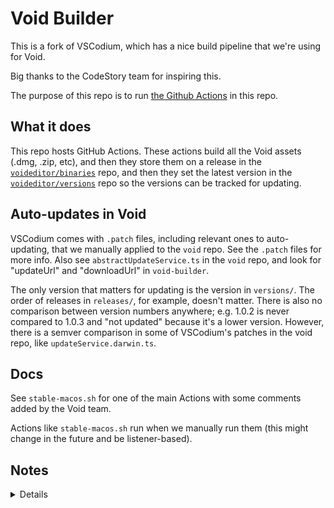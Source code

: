# Void Builder

This is a fork of VSCodium, which has a nice build pipeline that we're using for Void.

Big thanks to the CodeStory team for inspiring this.

The purpose of this repo is to run [the Github Actions](https://github.com/voideditor/void-builder/actions) in this repo.

## What it does

This repo hosts GitHub Actions. These actions build all the Void assets (.dmg, .zip, etc), and then they store them on a release in the [`voideditor/binaries`](https://github.com/voideditor/binaries/releases) repo, and then they set the latest version in the [`voideditor/versions`](https://github.com/voideditor/versions) repo so the versions can be tracked for updating.

## Auto-updates in Void

VSCodium comes with `.patch` files, including relevant ones to auto-updating, that we manually applied to the `void` repo. See the `.patch` files for more info.
Also see `abstractUpdateService.ts` in the `void` repo, and look for "updateUrl" and "downloadUrl" in `void-builder`.

The only version that matters for updating is the version in `versions/`. The order of releases in `releases/`, for example, doesn't matter. There is also no comparison between version numbers anywhere; e.g. 1.0.2 is never compared to 1.0.3 and "not updated" because it's a lower version. However, there is a semver comparison in some of VSCodium's patches in the void repo, like `updateService.darwin.ts`.

## Docs

See `stable-macos.sh` for one of the main Actions with some comments added by the Void team.

Actions like `stable-macos.sh` run when we manually run them (this might change in the future and be listener-based).


## Notes

<details>

### We manually applied the following VSCodium patches/ to the void/ repo to make sure they are applied, because we were getting patch-apply errors sometimes:

- version0
- version1
- ext-from-gh
- update-electron
- merge-user-product
- osx/
- everything else in the top level patches/ folder except exceptions below


### We didn't manually apply these patches:

Folders:
- windows/ (doesn't seem relevant)
- linux/ (we didn't apply it, but the auto patch works)
- insider/
- helper/settings (this doesn't seem like something VSCodium should be modifying)


Top level:
- brand
- feat-announcements
- fix-eol-banner
- terminal-suggest


</details>


